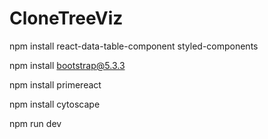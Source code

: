 # CloneTreeViz

npm install react-data-table-component styled-components 

npm install bootstrap@5.3.3

npm install primereact

npm install cytoscape

npm run dev